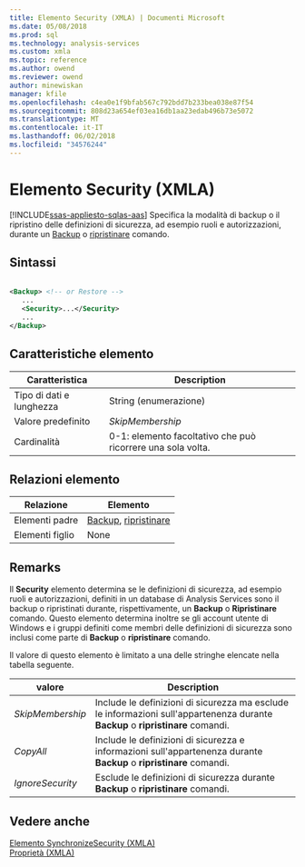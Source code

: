 ```yaml
---
title: Elemento Security (XMLA) | Documenti Microsoft
ms.date: 05/08/2018
ms.prod: sql
ms.technology: analysis-services
ms.custom: xmla
ms.topic: reference
ms.author: owend
ms.reviewer: owend
author: minewiskan
manager: kfile
ms.openlocfilehash: c4ea0e1f9bfab567c792bdd7b233bea038e87f54
ms.sourcegitcommit: 808d23a654ef03ea16db1aa23edab496b73e5072
ms.translationtype: MT
ms.contentlocale: it-IT
ms.lasthandoff: 06/02/2018
ms.locfileid: "34576244"
---
```

# <a name="security-element-xmla"></a>Elemento Security (XMLA)
[!INCLUDE[ssas-appliesto-sqlas-aas](../../../includes/ssas-appliesto-sqlas-aas.md)]
  Specifica la modalità di backup o il ripristino delle definizioni di sicurezza, ad esempio ruoli e autorizzazioni, durante un [Backup](../../../analysis-services/xmla/xml-elements-commands/backup-element-xmla.md) o [ripristinare](../../../analysis-services/xmla/xml-elements-commands/restore-element-xmla.md) comando.  
  
## <a name="syntax"></a>Sintassi  
  
```xml  
  
<Backup> <!-- or Restore -->  
   ...  
   <Security>...</Security>  
   ...  
</Backup>  
```  
  
## <a name="element-characteristics"></a>Caratteristiche elemento  
  
|Caratteristica|Description|  
|--------------------|-----------------|  
|Tipo di dati e lunghezza|String (enumerazione)|  
|Valore predefinito|*SkipMembership*|  
|Cardinalità|0-1: elemento facoltativo che può ricorrere una sola volta.|  
  
## <a name="element-relationships"></a>Relazioni elemento  
  
|Relazione|Elemento|  
|------------------|-------------|  
|Elementi padre|[Backup](../../../analysis-services/xmla/xml-elements-commands/backup-element-xmla.md), [ripristinare](../../../analysis-services/xmla/xml-elements-commands/restore-element-xmla.md)|  
|Elementi figlio|None|  
  
## <a name="remarks"></a>Remarks  
 Il **Security** elemento determina se le definizioni di sicurezza, ad esempio ruoli e autorizzazioni, definiti in un database di Analysis Services sono il backup o ripristinati durante, rispettivamente, un **Backup** o **Ripristinare** comando. Questo elemento determina inoltre se gli account utente di Windows e i gruppi definiti come membri delle definizioni di sicurezza sono inclusi come parte di **Backup** o **ripristinare** comando.  
  
 Il valore di questo elemento è limitato a una delle stringhe elencate nella tabella seguente.  
  
|valore|Description|  
|-----------|-----------------|  
|*SkipMembership*|Include le definizioni di sicurezza ma esclude le informazioni sull'appartenenza durante **Backup** o **ripristinare** comandi.|  
|*CopyAll*|Include le definizioni di sicurezza e informazioni sull'appartenenza durante **Backup** o **ripristinare** comandi.|  
|*IgnoreSecurity*|Esclude le definizioni di sicurezza durante **Backup** o **ripristinare** comandi.|  
  
## <a name="see-also"></a>Vedere anche
 [Elemento SynchronizeSecurity &#40;XMLA&#41;](../../../analysis-services/xmla/xml-elements-properties/synchronizesecurity-element-xmla.md)   
 [Proprietà &#40;XMLA&#41;](../../../analysis-services/xmla/xml-elements-properties/xml-elements-properties.md)  
  
  
